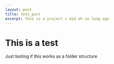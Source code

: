 ```yaml
---
layout: post
title: test_post
excerpt: this is a project i did oh so long ago
---
```


# This is a test

Just testing if this works as a folder structure
